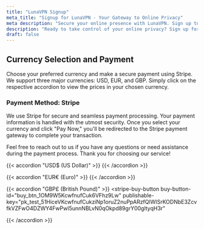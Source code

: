 ```yaml
---
title: "LunaVPN Signup"
meta_title: "Signup for LunaVPN - Your Gateway to Online Privacy"
meta description: "Secure your online presence with LunaVPN. Sign up today and enjoy anonymous browsing, streaming, and more."
description: "Ready to take control of your online privacy? Sign up for LunaVPN and experience secure, anonymous browsing, streaming, and more. Join us today!"
draft: false
---
```

<script async src="https://js.stripe.com/v3/pricing-table.js"></script>

## Currency Selection and Payment

Choose your preferred currency and make a secure payment using Stripe. We support three major currencies: USD, EUR, and GBP. Simply click on the respective accordion to view the prices in your chosen currency.

### Payment Method: Stripe

We use Stripe for secure and seamless payment processing. Your payment information is handled with the utmost security. Once you select your currency and click "Pay Now," you'll be redirected to the Stripe payment gateway to complete your transaction.

Feel free to reach out to us if you have any questions or need assistance during the payment process. Thank you for choosing our service!


{{< accordion "USD$ (US Dollar)" >}}
<stripe-pricing-table pricing-table-id="prctbl_1OND6RKcwfnufCukaaTYbTO6"
publishable-key="pk_test_51HiceVKcwfnufCukziNp1oruZ2nuPpARzfQlWISrKODNbE3ZcvfkVZFwO4DZWY4FwPwI5unnNBLvN0qOkpd89grY00gltyqH3r">
</stripe-pricing-table>
{{< /accordion >}}

{{< accordion "EUR€ (Euro)" >}}
<stripe-pricing-table pricing-table-id="prctbl_1ONuD4KcwfnufCukqX6JT9et"
publishable-key="pk_test_51HiceVKcwfnufCukziNp1oruZ2nuPpARzfQlWISrKODNbE3ZcvfkVZFwO4DZWY4FwPwI5unnNBLvN0qOkpd89grY00gltyqH3r">
</stripe-pricing-table>
{{< /accordion >}}

{{< accordion "GBP£ (British Pound)" >}}
<stripe-buy-button
  buy-button-id="buy_btn_1OM9W5KcwfnufCuk6VFhz9Lw"
  publishable-key="pk_test_51HiceVKcwfnufCukziNp1oruZ2nuPpARzfQlWISrKODNbE3ZcvfkVZFwO4DZWY4FwPwI5unnNBLvN0qOkpd89grY00gltyqH3r"
>
</stripe-buy-button>
<stripe-buy-button
  buy-button-id="buy_btn_1OM9VNKcwfnufCukIjX8Gm3h"
  publishable-key="pk_test_51HiceVKcwfnufCukziNp1oruZ2nuPpARzfQlWISrKODNbE3ZcvfkVZFwO4DZWY4FwPwI5unnNBLvN0qOkpd89grY00gltyqH3r"
>
</stripe-buy-button>
<stripe-buy-button
  buy-button-id="buy_btn_1OM9UJKcwfnufCukgbSpiz3O"
  publishable-key="pk_test_51HiceVKcwfnufCukziNp1oruZ2nuPpARzfQlWISrKODNbE3ZcvfkVZFwO4DZWY4FwPwI5unnNBLvN0qOkpd89grY00gltyqH3r"
>
</stripe-buy-button>
<stripe-buy-button
  buy-button-id="buy_btn_1OM9RdKcwfnufCukDHeTpt5R"
  publishable-key="pk_test_51HiceVKcwfnufCukziNp1oruZ2nuPpARzfQlWISrKODNbE3ZcvfkVZFwO4DZWY4FwPwI5unnNBLvN0qOkpd89grY00gltyqH3r"
>
</stripe-buy-button>
{{< /accordion >}}



<stripe-pricing-table pricing-table-id="prctbl_1ONuN5KcwfnufCukyf7FGCUn"
publishable-key="pk_test_51HiceVKcwfnufCukziNp1oruZ2nuPpARzfQlWISrKODNbE3ZcvfkVZFwO4DZWY4FwPwI5unnNBLvN0qOkpd89grY00gltyqH3r">
</stripe-pricing-table>